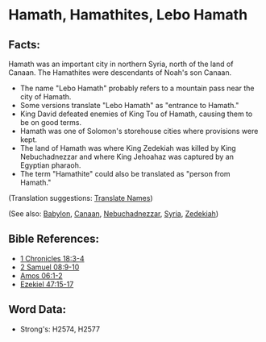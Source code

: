 # Hamath, Hamathites, Lebo Hamath #

## Facts: ##

Hamath was an important city in northern Syria, north of the land of Canaan. The Hamathites were descendants of Noah's son Canaan.

* The name "Lebo Hamath" probably refers to a mountain pass near the city of Hamath.
* Some versions translate "Lebo Hamath" as "entrance to Hamath."
* King David defeated enemies of King Tou of Hamath, causing them to be on good terms.
* Hamath was one of Solomon's storehouse cities where provisions were kept.
* The land of Hamath was where King Zedekiah was killed by King Nebuchadnezzar and where King Jehoahaz was captured by an Egyptian pharaoh.
* The term "Hamathite" could also be translated as "person from Hamath."
 

(Translation suggestions: [Translate Names](rc://en/ta/man/translate/translate-names))

(See also: [Babylon](../names/babylon.md), [Canaan](../names/canaan.md), [Nebuchadnezzar](../names/nebuchadnezzar.md), [Syria](../names/syria.md), [Zedekiah](../names/zedekiah.md))

## Bible References: ##

* [1 Chronicles 18:3-4](rc://en/tn/help/1ch/18/03)
* [2 Samuel 08:9-10](rc://en/tn/help/2sa/08/09)
* [Amos 06:1-2](rc://en/tn/help/amo/06/01)
* [Ezekiel 47:15-17](rc://en/tn/help/ezk/47/15)

## Word Data: ##

* Strong's: H2574, H2577
